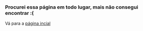 ### Procurei essa página em todo lugar, mais não consegui encontrar :(
Vá para a [página incial](#)
